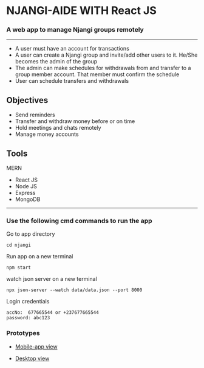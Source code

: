# NJANGI-AIDE WITH React JS
### A web app to manage Njangi groups remotely
___
* A user must have an account for transactions
* A user can create a Njangi group and invite/add other users to it. He/She becomes the admin of the group
* The admin can make schedules for withdrawals from and transfer to a group member account. That member must confirm the schedule
* User can schedule transfers and withdrawals

## Objectives
* Send reminders
* Transfer and withdraw money before or on time
* Hold meetings and chats remotely
* Manage money accounts

## Tools
MERN
* React JS
* Node JS
* Express
* MongoDB

---
### Use the following cmd commands to run the app
Go to app directory

```
cd njangi
```
Run app on a new terminal

```
npm start
```

watch json server on a new terminal
```
npx json-server --watch data/data.json --port 8000
```
Login credentials
```
accNo:  677665544 or +237677665544
password: abc123
```

### Prototypes

- [Mobile-app view](https://www.figma.com/proto/Himb2UJPwBlp0Q683ZpHhn/Ngangui-app?page-id=0%3A1&node-id=4%3A15&viewport=54%2C-93%2C0.18&scaling=scale-down&starting-point-node-id=1%3A2)

- [Desktop view](https://www.figma.com/proto/Himb2UJPwBlp0Q683ZpHhn/Ngangui-app?page-id=156%3A271&node-id=156%3A1800&viewport=-1630%2C-272%2C0.35&scaling=scale-down&starting-point-node-id=156%3A1645)